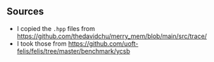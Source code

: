 ## Sources

* I copied the `.hpp` files from https://github.com/thedavidchu/merry_mem/blob/main/src/trace/
* I took those from https://github.com/uoft-felis/felis/tree/master/benchmark/ycsb